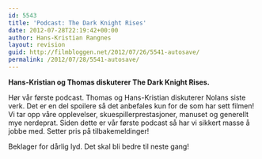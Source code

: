 ```yaml
---
id: 5543
title: 'Podcast: The Dark Knight Rises'
date: 2012-07-28T22:19:42+00:00
author: Hans-Kristian Rangnes
layout: revision
guid: http://filmbloggen.net/2012/07/26/5541-autosave/
permalink: /2012/07/28/5541-autosave/
---
```

**Hans-Kristian og Thomas diskuterer The Dark Knight Rises.**<!--more-->

Hør vår første podcast. Thomas og Hans-Kristian diskuterer Nolans siste verk. Det er en del spoilere så det anbefales kun for de som har sett filmen! Vi tar opp våre opplevelser, skuespillerprestasjoner, manuset og generellt mye nerdeprat. Siden dette er vår første podcast så har vi sikkert masse å jobbe med. Setter pris på tilbakemeldinger!

Beklager for dårlig lyd. Det skal bli bedre til neste gang!